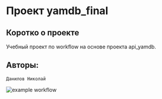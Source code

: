 # Проект **yamdb_final**

## Коротко о проекте

Учебный проект по workflow на основе проекта api_yamdb.

## Авторы:

```
Данилов Николай

```
![example workflow](https://github.com/DanilovKZN/yamdb_final/actions/workflows/yamdb_worflow.yml/badge.svg)
